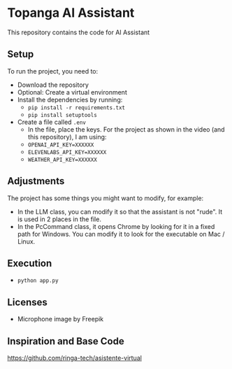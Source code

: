 # Topanga AI Assistant
This repository contains the code for AI Assistant

## Setup
To run the project, you need to:
- Download the repository
- Optional: Create a virtual environment
- Install the dependencies by running:
	- ```pip install -r requirements.txt```
	- ```pip install setuptools```
- Create a file called ```.env```
	- In the file, place the keys. For the project as shown in the video (and this repository), I am using:
	- ```OPENAI_API_KEY=XXXXXX```
	- ```ELEVENLABS_API_KEY=XXXXXX```
	- ```WEATHER_API_KEY=XXXXXX```

## Adjustments
The project has some things you might want to modify, for example:

- In the LLM class, you can modify it so that the assistant is not "rude". It is used in 2 places in the file.
- In the PcCommand class, it opens Chrome by looking for it in a fixed path for Windows. You can modify it to look for the executable on Mac / Linux.

## Execution
- ```python app.py```

## Licenses
- Microphone image by Freepik

## Inspiration and Base Code
https://github.com/ringa-tech/asistente-virtual
